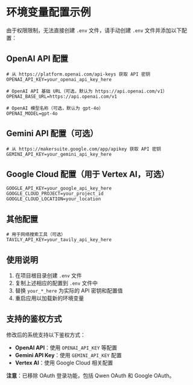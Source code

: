 # 环境变量配置示例

由于权限限制，无法直接创建 `.env` 文件，请手动创建 `.env` 文件并添加以下配置：

## OpenAI API 配置
```env
# 从 https://platform.openai.com/api-keys 获取 API 密钥
OPENAI_API_KEY=your_openai_api_key_here

# OpenAI API 基础 URL（可选，默认为 https://api.openai.com/v1）
OPENAI_BASE_URL=https://api.openai.com/v1

# OpenAI 模型名称（可选，默认为 gpt-4o）
OPENAI_MODEL=gpt-4o
```

## Gemini API 配置（可选）
```env
# 从 https://makersuite.google.com/app/apikey 获取 API 密钥
GEMINI_API_KEY=your_gemini_api_key_here
```

## Google Cloud 配置（用于 Vertex AI，可选）
```env
GOOGLE_API_KEY=your_google_api_key_here
GOOGLE_CLOUD_PROJECT=your_project_id
GOOGLE_CLOUD_LOCATION=your_location
```

## 其他配置
```env
# 用于网络搜索工具（可选）
TAVILY_API_KEY=your_tavily_api_key_here
```

## 使用说明

1. 在项目根目录创建 `.env` 文件
2. 复制上述相应的配置到 `.env` 文件中
3. 替换 `your_*_here` 为实际的 API 密钥和配置值
4. 重启应用以加载新的环境变量

## 支持的鉴权方式

修改后的系统支持以下鉴权方式：
- **OpenAI API**：使用 `OPENAI_API_KEY` 等配置
- **Gemini API Key**：使用 `GEMINI_API_KEY` 配置  
- **Vertex AI**：使用 Google Cloud 相关配置

**注意**：已移除 OAuth 登录功能，包括 Qwen OAuth 和 Google OAuth。
